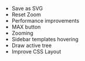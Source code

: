- Save as SVG
- Reset Zoom
- Performance improvements
- MAX button
- Zooming
- Sidebar templates hovering
- Draw active tree
- Improve CSS Layout